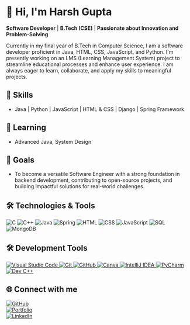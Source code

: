 # 👋 Hi, I'm Harsh Gupta 

**Software Developer** | **B.Tech (CSE)** | **Passionate about Innovation and Problem-Solving**  

Currently in my final year of B.Tech in Computer Science, I am a software developer proficient in Java, HTML, CSS, JavaScript, and Python. I'm presently working on an LMS (Learning Management System) project to streamline educational processes and enhance user experience. I am always eager to learn, collaborate, and apply my skills to meaningful projects.

## 💼 Skills
- Java | Python | JavaScript | HTML & CSS | Django | Spring Framework

## 🌱 Learning
- Advanced Java, System Design

## 🚀 Goals
- To become a versatile Software Engineer with a strong foundation in backend development, contributing to open-source projects, and building impactful solutions for real-world challenges.
## 🛠️ Technologies & Tools

![C](https://img.shields.io/badge/C-A8B9CC?style=for-the-badge&logo=c&logoColor=white)
![C++](https://img.shields.io/badge/C++-00599C?style=for-the-badge&logo=c%2B%2B&logoColor=white)
![Java](https://img.shields.io/badge/Java-007396?style=for-the-badge&logo=java&logoColor=white)
![Spring](https://img.shields.io/badge/Spring-6DB33F?style=for-the-badge&logo=spring&logoColor=white)
![HTML](https://img.shields.io/badge/HTML5-E34F26?style=for-the-badge&logo=html5&logoColor=white)
![CSS](https://img.shields.io/badge/CSS3-1572B6?style=for-the-badge&logo=css3&logoColor=white)
![JavaScript](https://img.shields.io/badge/JavaScript-F7DF1E?style=for-the-badge&logo=javascript&logoColor=black)
![SQL](https://img.shields.io/badge/SQL-4479A1?style=for-the-badge&logo=mysql&logoColor=white)
![MongoDB](https://img.shields.io/badge/MongoDB-47A248?style=for-the-badge&logo=mongodb&logoColor=white)

## 🛠️ Development Tools

<a href="https://code.visualstudio.com/" target="_blank">
    <img src="https://img.icons8.com/fluent/48/000000/visual-studio-code-2019.png" alt="Visual Studio Code" />
</a>
<a href="https://git-scm.com/" target="_blank">
    <img src="https://img.icons8.com/color/48/000000/git.png" alt="Git" />
</a>
<a href="https://github.com/" target="_blank">
    <img src="https://img.icons8.com/fluent/48/000000/github.png" alt="GitHub" />
</a>
<a href="https://www.canva.com/" target="_blank">
    <img src="https://img.icons8.com/fluent/48/000000/canva.png" alt="Canva" />
</a>
<a href="https://www.jetbrains.com/idea/" target="_blank">
    <img src="https://img.icons8.com/color/48/000000/intellij-idea.png" alt="IntelliJ IDEA" />
</a>
<a href="https://www.jetbrains.com/pycharm/" target="_blank">
    <img src="https://img.icons8.com/color/48/000000/pycharm.png" alt="PyCharm" />
</a>
<a href="https://sourceforge.net/projects/orwelldevcpp/" target="_blank">
    <img src="https://img.icons8.com/color/48/000000/c-plus-plus-logo.png" alt="Dev C++" />
</a>


## 🌐 Connect with me
[![GitHub](https://img.icons8.com/material-outlined/24/000000/github.png)](https://github.com/HarshGupta)  
[![Portfolio](https://img.icons8.com/ios/24/000000/internet--v1.png)](#)  
[![LinkedIn](https://img.icons8.com/ios-filled/24/000000/linkedin.png)](#)  

